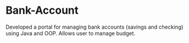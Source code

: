 # Bank-Account
Developed a portal for managing bank accounts (savings and checking) using Java and OOP. Allows user to manage budget.
